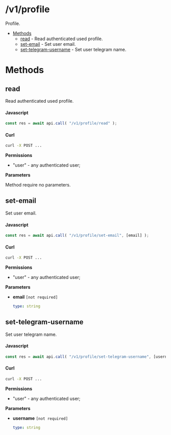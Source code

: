 # /v1/profile

Profile.

-   [Methods](#methods)
    -   [read](#read) - Read authenticated used profile.
    -   [set-email](#set-email) - Set user email.
    -   [set-telegram-username](#set-telegram-username) - Set user telegram name.

<a id="methods"></a>

# Methods

<a id="read"></a>

## read

Read authenticated used profile.

<!-- tabs:start -->

#### **Javascript**

<!-- prettier-ignore -->
```js
const res = await api.call( "/v1/profile/read" );
```

#### **Curl**

<!-- prettier-ignore -->
```sh
curl -X POST ...
```

<!-- tabs:end -->

**Permissions**

-   "user" - any authenticated user;

**Parameters**

Method require no parameters.

<a id="set-email"></a>

## set-email

Set user email.

<!-- tabs:start -->

#### **Javascript**

<!-- prettier-ignore -->
```js
const res = await api.call( "/v1/profile/set-email", [email] );
```

#### **Curl**

<!-- prettier-ignore -->
```sh
curl -X POST ...
```

<!-- tabs:end -->

**Permissions**

-   "user" - any authenticated user;

**Parameters**

-   **email** `[not required]`

    <!-- prettier-ignore -->
    ```yaml
    type: string
    ```

<a id="set-telegram-username"></a>

## set-telegram-username

Set user telegram name.

<!-- tabs:start -->

#### **Javascript**

<!-- prettier-ignore -->
```js
const res = await api.call( "/v1/profile/set-telegram-username", [username] );
```

#### **Curl**

<!-- prettier-ignore -->
```sh
curl -X POST ...
```

<!-- tabs:end -->

**Permissions**

-   "user" - any authenticated user;

**Parameters**

-   **username** `[not required]`

    <!-- prettier-ignore -->
    ```yaml
    type: string
    ```
